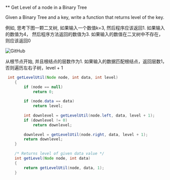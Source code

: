 

** Get Level of a node in a Binary Tree

Given a Binary Tree and a key, write a function that returns level of the key.

例如, 思考下图一颗二叉树, 如果输入一个数值k=3, 然后程序应该返回1. 如果输入的数值为4， 然后程序方法返回的数值为3. 如果输入的数值在二叉树中不存在，则应该返回0 


![GitHub](https://github.com/huanjulu/Data-Structure-And-Algorithm/blob/master/Binary%20Tree/The%20Leval%20of%20%20A%20Node/tree_bst.gif)

从根节点开始, 并且根结点的层数作为1. 如果输入的数据匹配根结点，返回层数1，否则遍历左右子树，level + 1


``` java
 int getLevelUtil(Node node, int data, int level) 
    {
        if (node == null)
            return 0;
  
        if (node.data == data)
            return level;
  
        int downlevel = getLevelUtil(node.left, data, level + 1);
        if (downlevel != 0)
            return downlevel;
  
        downlevel = getLevelUtil(node.right, data, level + 1);
        return downlevel;
    }
  
    /* Returns level of given data value */
    int getLevel(Node node, int data) 
    {
        return getLevelUtil(node, data, 1);
    }
```

  
  
